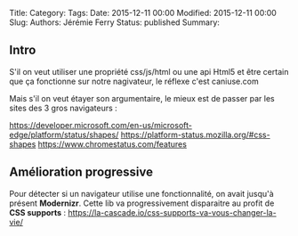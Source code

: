 Title: 
Category: 
Tags: 
Date: 2015-12-11 00:00
Modified: 2015-12-11 00:00
Slug: 
Authors: Jérémie Ferry
Status: published
Summary:

## Intro

S'il on veut utiliser une propriété css/js/html ou une api Html5 et être certain que ça fonctionne sur notre nagivateur, le réflexe c'est caniuse.com

Mais s'il on veut étayer son argumentaire, le mieux est de passer par les sites des 3 gros navigateurs :

https://developer.microsoft.com/en-us/microsoft-edge/platform/status/shapes/
https://platform-status.mozilla.org/#css-shapes
https://www.chromestatus.com/features

## Amélioration progressive

Pour détecter si un navigateur utilise une fonctionnalité, on avait jusqu'à présent **Modernizr**.
Cette lib va progressivement disparaitre au profit de **CSS supports** : 
https://la-cascade.io/css-supports-va-vous-changer-la-vie/
